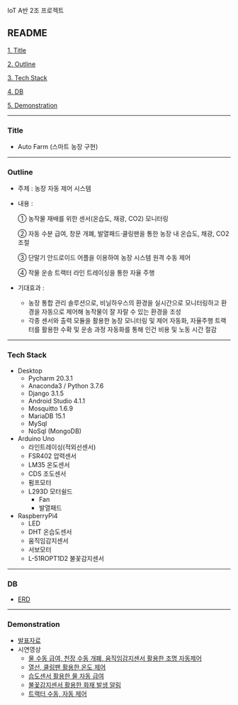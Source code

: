 IoT A반 2조 프로젝트

## README

[1. Title](#title)

[2. Outline](#outline)

[3. Tech Stack](#tech-stack)

[4. DB](#DB)

[5. Demonstration](#demonstration)



---



### Title

- Auto Farm (스마트 농장 구현)



---



### Outline

- 주제 : 농장 자동 제어 시스템

- 내용 :
  
  ① 농작물 재배를 위한 센서(온습도, 채광, CO2) 모니터링
  
  ② 자동 수분 급여, 창문 개폐, 발열패드·쿨링팬을 통한 농장 내 온습도, 채광, CO2 조절
  
  ③ 단말기 안드로이드 어플을 이용하여 농장 시스템 원격 수동 제어
  
  ④ 작물 운송 트랙터 라인 트레이싱을 통한 자율 주행
  
- 기대효과 : 

  - 농장 통합 관리 솔루션으로, 비닐하우스의 환경을 실시간으로 모니터링하고 환경을 자동으로 제어해 농작물이 잘 자랄 수 있는 환경을 조성
  - 각종 센서와 출력 모듈을 활용한 농장 모니터링 및 제어 자동화, 자율주행 트랙터를 활용한 수확 및 운송 과정 자동화를 통해 인건 비용 및  노동 시간 절감



---



### Tech Stack

- Desktop
  - Pycharm 20.3.1
  - Anaconda3 / Python 3.7.6
  - Django 3.1.5
  - Android Studio 4.1.1
  - Mosquitto 1.6.9
  - MariaDB 15.1
  - MySql
  - NoSql (MongoDB)
- Arduino Uno
  - 라인트레이싱(적외선센서)
  - FSR402 압력센서
  - LM35 온도센서
  - CDS 조도센서
  - 펌프모터
  - L293D 모터쉴드
    - Fan
    - 발열패드
- RaspberryPi4
  - LED
  - DHT 온습도센서
  - 움직임감지센서
  - 서보모터
  - L-51ROPT1D2 불꽃감지센서



---



### DB

* [ERD](https://www.erdcloud.com/d/KtWCgXFwZ3oTkMKzi)

  

---



### Demonstration

* [발표자료](https://drive.google.com/file/d/1LFSFhSjJ8rWNc3AWC3bccMWxTgLJLNpN/view?usp=sharing)
* 시연영상
   * [물 수동 급여, 천장 수동 개폐, 움직임감지센서 활용한 조명 자동제어](https://drive.google.com/file/d/1arg525NELVBzRasm4UqFokWzEen_RkkM/view?usp=sharing)
   * [열선, 쿨링팬 활용한 온도 제어](https://drive.google.com/file/d/1arg525NELVBzRasm4UqFokWzEen_RkkM/view?usp=sharing)
   * [습도센서 활용한 물 자동 급여](https://drive.google.com/file/d/1arg525NELVBzRasm4UqFokWzEen_RkkM/view?usp=sharing)
   * [불꽃감지센서 활용한 화재 발생 알림](https://drive.google.com/file/d/1arg525NELVBzRasm4UqFokWzEen_RkkM/view?usp=sharing)
   * [트랙터 수동, 자동 제어](https://drive.google.com/file/d/1arg525NELVBzRasm4UqFokWzEen_RkkM/view?usp=sharing)

